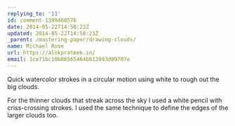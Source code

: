 ```yaml
---
replying_to: '11'
id: comment-1399460576
date: 2014-05-22T14:58:23Z
updated: 2014-05-22T14:58:23Z
_parent: /mastering-paper/drawing-clouds/
name: Michael Rose
url: https://alokprateek.in/
email: 1ce71bc10b86565464b612093d89707e
---
```


Quick watercolor strokes in a circular motion using white to rough out the big
clouds.

For the thinner clouds that streak across the sky I used a white pencil with
criss-crossing strokes. I used the same technique to define the edges of the
larger clouds too.
